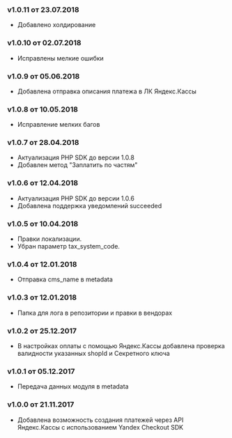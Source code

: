 ### v1.0.11 от 23.07.2018
* Добавлено холдирование

### v1.0.10 от 02.07.2018
* Исправлены мелкие ошибки

### v1.0.9 от 05.06.2018
* Добавлена отправка описания платежа в ЛК Яндекс.Кассы

### v1.0.8 от 10.05.2018
* Исправление мелких багов

### v1.0.7 от 28.04.2018
* Актуализация PHP SDK до версии 1.0.8
* Добавлен метод "Заплатить по частям"

### v1.0.6 от 12.04.2018
* Актуализация PHP SDK до версии 1.0.6
* Добавлена поддержка уведомлений succeeded

### v1.0.5 от 10.04.2018
* Правки локализации.
* Убран параметр tax_system_code.

### v1.0.4 от 12.01.2018
* Отправка cms_name в metadata

### v1.0.3 от 12.01.2018
* Папка для лога в репозитории и правки в вендорах

### v1.0.2 от 25.12.2017
* В настройках оплаты с помощью Яндекс.Кассы добавлена проверка валидности указанных shopId и Секретного ключа

### v1.0.1 от 05.12.2017
* Передача данных модуля в metadata

### v1.0.0 от 21.11.2017
* Добавлена возможность создания платежей через API Яндекс.Кассы с использованием Yandex Checkout SDK
